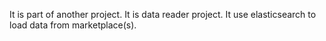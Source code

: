 It is part of another project.
It is data reader project. It use elasticsearch to load data from marketplace(s).
